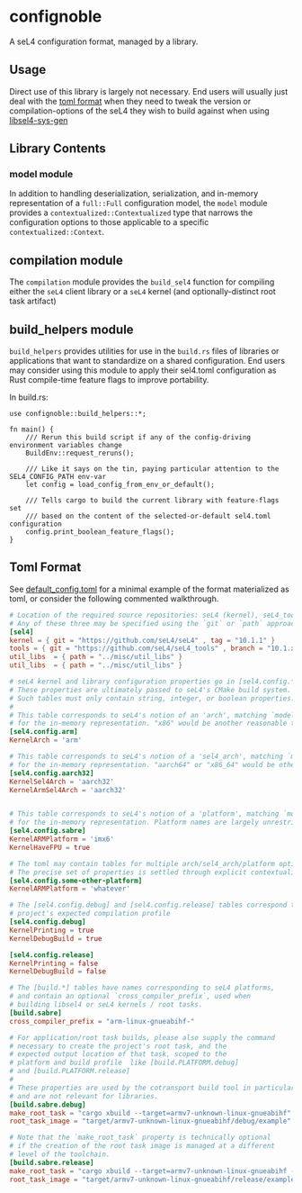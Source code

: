 # confignoble

A seL4 configuration format, managed by a library.

## Usage

Direct use of this library is largely not necessary.  End users
will usually just deal with the [toml format](#Toml-Format)
when they need to tweak the version or compilation-options of
the seL4 they wish to build against when using [libsel4-sys-gen](../libsel4-sys-gen/README.md)

## Library Contents

### model module

In addition to handling deserialization, serialization, and in-memory representation of
a `full::Full` configuration model, the `model` module provides a `contextualized::Contextualized`
type that narrows the configuration options to those applicable to a specific `contextualized::Context`.

## compilation module

The `compilation` module provides the `build_sel4` function for compiling either the `seL4` client library
or a `seL4` kernel (and optionally-distinct root task artifact)

## build_helpers module

`build_helpers` provides utilities for use in the `build.rs` files of libraries or applications
that want to standardize on a shared configuration. End users may consider using this module
to apply their sel4.toml configuration as Rust compile-time feature flags to improve portability.

In build.rs:
```
use confignoble::build_helpers::*;

fn main() {
    /// Rerun this build script if any of the config-driving environment variables change
    BuildEnv::request_reruns();

    /// Like it says on the tin, paying particular attention to the SEL4_CONFIG_PATH env-var
    let config = load_config_from_env_or_default();

    /// Tells cargo to build the current library with feature-flags set
    /// based on the content of the selected-or-default sel4.toml configuration
    config.print_boolean_feature_flags();
}
```

## Toml Format

See [default_config.toml](src/default_config.toml) for a minimal example of the format materialized as toml,
or consider the following commented walkthrough.

```toml
# Location of the required source repositories: seL4 (kernel), seL4_tools (tools), and util_libs
# Any of these three may be specified using the `git` or `path` approach.
[sel4]
kernel = { git = "https://github.com/seL4/seL4" , tag = "10.1.1" }
tools = { git = "https://github.com/seL4/seL4_tools" , branch = "10.1.x-compatible" }
util_libs  = { path = "../misc/util_libs" }
util_libs  = { path = "../misc/util_libs" }

# seL4 kernel and library configuration properties go in [sel4.config.*] tables.
# These properties are ultimately passed to seL4's CMake build system.
# Such tables must only contain string, integer, or boolean properties.
#
# This table corresponds to seL4's notion of an 'arch', matching `model::Arch`
# for the in-memory representation. "x86" would be another reasonable table name.
[sel4.config.arm]
KernelArch = 'arm'

# This table corresponds to seL4's notion of a 'sel4_arch', matching `model::SeL4Arch`
# for the in-memory representation. "aarch64" or "x86_64" would be other comparable names.
[sel4.config.aarch32]
KernelSel4Arch = 'aarch32'
KernelArmSel4Arch = 'aarch32'


# This table corresponds to seL4's notion of a 'platform', matching `model::Platform`
# for the in-memory representation. Platform names are largely unrestricted.
[sel4.config.sabre]
KernelARMPlatform = 'imx6'
KernelHaveFPU = true

# The toml may contain tables for multiple arch/sel4_arch/platform options.
# The precise set of properties is settled through explicit contextualization.
[sel4.config.some-other-platform]
KernelARMPlatform = 'whatever'

# The [sel4.config.debug] and [sel4.config.release] tables correspond to the
# project's expected compilation profile
[sel4.config.debug]
KernelPrinting = true
KernelDebugBuild = true

[sel4.config.release]
KernelPrinting = false
KernelDebugBuild = false

# The [build.*] tables have names corresponding to seL4 platforms,
# and contain an optional `cross_compiler_prefix`, used when
# building libsel4 or seL4 kernels / root tasks.
[build.sabre]
cross_compiler_prefix = "arm-linux-gnueabihf-"

# For application/root task builds, please also supply the command
# necessary to create the project's root task, and the
# expected output location of that task, scoped to the
# platform and build profile  like [build.PLATFORM.debug]
# and [build.PLATFORM.release]
#
# These properties are used by the cotransport build tool in particular,
# and are not relevant for libraries.
[build.sabre.debug]
make_root_task = "cargo xbuild --target=armv7-unknown-linux-gnueabihf"
root_task_image = "target/armv7-unknown-linux-gnueabihf/debug/example"

# Note that the `make_root_task` property is technically optional
# if the creation of the root task image is managed at a different
# level of the toolchain.
[build.sabre.release]
make_root_task = "cargo xbuild --target=armv7-unknown-linux-gnueabihf --release"
root_task_image = "target/armv7-unknown-linux-gnueabihf/release/example"
```

